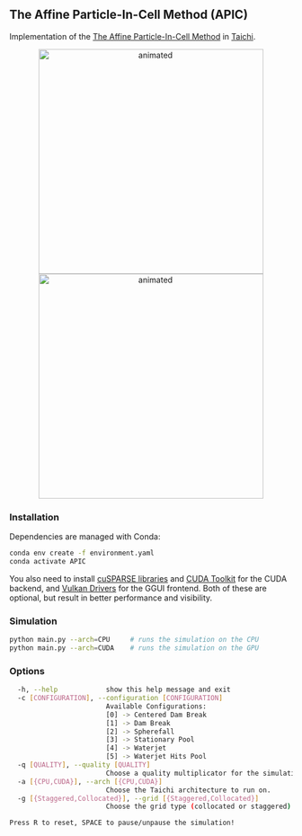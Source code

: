 ## The Affine Particle-In-Cell Method (APIC)
Implementation of the [The Affine Particle-In-Cell Method](https://doi.org/10.1145/2766996) in [Taichi](https://www.taichi-lang.org/).
<p align="center">
  <img src="https://github.com/user-attachments/assets/ce2ce1a3-9116-458a-91e1-3e3cab57ee09" alt="animated" height=400px> 
  <img src="https://github.com/user-attachments/assets/fc6c4c5e-af70-4e83-8c49-0ec339bcce8b" alt="animated" height=400px>
</p>

### Installation
Dependencies are managed with Conda:
```bash
conda env create -f environment.yaml
conda activate APIC
```
You also need to install [cuSPARSE libraries](https://pypi.org/project/nvidia-cusparse-cu12/) and [CUDA Toolkit](https://developer.nvidia.com/cuda-downloads) for the CUDA backend, and [Vulkan Drivers](https://developer.nvidia.com/vulkan-driver) for the GGUI frontend. Both of these are optional, but result in better performance and visibility.

### Simulation
```bash
python main.py --arch=CPU     # runs the simulation on the CPU
python main.py --arch=CUDA    # runs the simulation on the GPU
```

### Options
``` bash
  -h, --help            show this help message and exit
  -c [CONFIGURATION], --configuration [CONFIGURATION]
                        Available Configurations:
                        [0] -> Centered Dam Break
                        [1] -> Dam Break
                        [2] -> Spherefall
                        [3] -> Stationary Pool
                        [4] -> Waterjet
                        [5] -> Waterjet Hits Pool
  -q [QUALITY], --quality [QUALITY]
                        Choose a quality multiplicator for the simulation (higher is better).
  -a [{CPU,CUDA}], --arch [{CPU,CUDA}]
                        Choose the Taichi architecture to run on.
  -g [{Staggered,Collocated}], --grid [{Staggered,Collocated}]
                        Choose the grid type (collocated or staggered)

Press R to reset, SPACE to pause/unpause the simulation!
```
